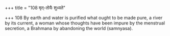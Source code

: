 +++
title = "108 मृत्-तोयैः शुध्यते"

+++
108	By earth and water is purified what ought to be made pure, a river by its current, a woman whose thoughts have been impure by the menstrual secretion, a Brahmana by abandoning the world (samnyasa).